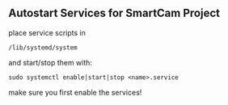 ## Autostart Services for SmartCam Project

place service scripts in
```shell
/lib/systemd/system
```
and start/stop them with:
```shell
sudo systemctl enable|start|stop <name>.service
```
make sure you first enable the services!
